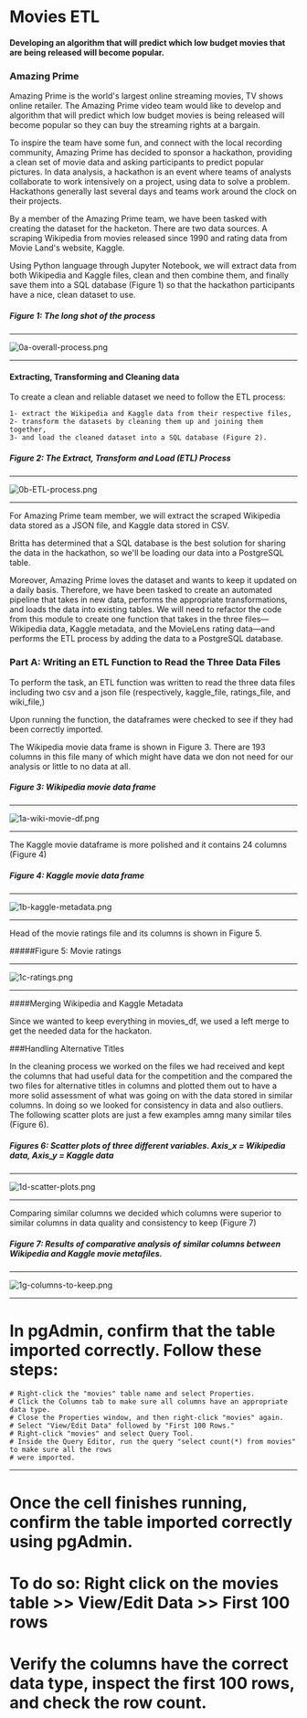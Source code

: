 # Movies ETL
#### Developing an algorithm that will predict which low budget movies that are being released will become popular.

### Amazing Prime
Amazing Prime is the world's largest online streaming movies, TV shows online retailer. The Amazing Prime video team would like to develop and algorithm that will predict which low budget movies is being released will become popular so they can buy the streaming rights at a bargain.  

To inspire the team have some fun, and connect with the local recording community, Amazing Prime has decided to sponsor a hackathon, providing a clean set of movie data and asking participants to predict popular pictures. In data analysis, a hackathon is an event where teams of analysts collaborate to work intensively on a project, using data to solve a problem. Hackathons generally last several days and teams work around the clock on their projects.

By a member of the Amazing Prime team, we have been tasked with creating the dataset for the hacketon. There are two data sources. A scraping Wikipedia from movies released since 1990 and rating data from Movie Land's website, Kaggle. 

Using Python language through Jupyter Notebook, we will extract data from both Wikipedia and Kaggle files, clean and then combine them, and finally save them into a SQL database (Figure 1) so that the hackathon participants have a nice, clean dataset to use. 


##### Figure 1: The long shot of the process

----------------------------

![0a-overall-process.png](https://github.com/BHashemi2021/Movies-ETL/blob/main/Resources/0a-overall-process.png)

---------------------------------

#### Extracting, Transforming and Cleaning data

To create a clean and reliable dataset we need to follow the ETL process:
    
	1- extract the Wikipedia and Kaggle data from their respective files, 
	2- transform the datasets by cleaning them up and joining them together, 
	3- and load the cleaned dataset into a SQL database (Figure 2). 
	

##### Figure 2: The Extract, Transform and Load (ETL) Process

----------------------------

![0b-ETL-process.png](https://github.com/BHashemi2021/Movies-ETL/blob/main/Resources/0b-ETL-process.png)

---------------------------------



For Amazing Prime team member, we will extract the scraped Wikipedia data stored as a JSON file, and Kaggle data stored in CSV.

Britta has determined that a SQL database is the best solution for sharing the data in the hackathon, so we'll be loading our data into a PostgreSQL table. 


Moreover, Amazing Prime loves the dataset and wants to keep it updated on a daily basis. Therefore, we have been tasked to create an automated pipeline that takes in new data, performs the appropriate transformations, and loads the data into existing tables. We will need to refactor the code from this module to create one function that takes in the three files—Wikipedia data, Kaggle metadata, and the MovieLens rating data—and performs the ETL process by adding the data to a PostgreSQL database.


### Part A: Writing an ETL Function to Read the Three Data Files

To perform the task, an ETL function was written to read the three data files including two csv and a json file (respectively, kaggle_file, ratings_file, and wiki_file,)

Upon running the function, the dataframes were checked to see if they had been correctly imported. 

The Wikipedia movie data frame is shown in Figure 3.  There are 193 columns in this file many of which might have data we don not need for our analysis or little to no data at all.


##### Figure 3: Wikipedia movie data frame

-------------------------------

![1a-wiki-movie-df.png](https://github.com/BHashemi2021/Movies-ETL/blob/main/Resources/1a-wiki-movie-df.png)


-------------------------------


The Kaggle movie dataframe is more polished and it contains 24 columns (Figure 4)



##### Figure 4: Kaggle movie data frame

-------------------------------

![1b-kaggle-metadata.png](https://github.com/BHashemi2021/Movies-ETL/blob/main/Resources/1b-kaggle-metadata.png)


-------------------------------


Head of the movie ratings file and its columns is shown in Figure 5.


#####Figure 5: Movie ratings 

-------------------------------

![1c-ratings.png](https://github.com/BHashemi2021/Movies-ETL/blob/main/Resources/1c-ratings.png)


-------------------------------


####Merging Wikipedia and Kaggle Metadata

Since we wanted to keep everything in movies_df, we used a left merge to get the needed data for the hackaton. 



###Handling Alternative Titles

In the cleaning process we worked on the files we had received and kept the columns that had useful data for the competition and the compared the two files for alternative titles in columns and plotted them out to have a more solid assessment of what was going on with the data stored in similar columns. In doing so we looked for consistency in data and also outliers. The following scatter plots are just a few examples amng many similar tiles (Figure 6). 


##### Figures 6: Scatter plots of three different variables. Axis_x = Wikipedia data, Axis_y = Kaggle data


-------------------------------

![1d-scatter-plots.png](https://github.com/BHashemi2021/Movies-ETL/blob/main/Resources/1d-scatter-plots.png)


-------------------------------



Comparing similar columns we decided which columns were superior to similar columns in data quality and consistency to keep (Figure 7) 


##### Figure 7: Results of comparative analysis of similar columns between Wikipedia and Kaggle movie metafiles. 

-------------------------------

![1g-columns-to-keep.png](https://github.com/BHashemi2021/Movies-ETL/blob/main/Resources/1g-columns-to-keep.png)


-------------------------------



# In pgAdmin, confirm that the table imported correctly. Follow these steps:

    # Right-click the "movies" table name and select Properties.
    # Click the Columns tab to make sure all columns have an appropriate data type.
    # Close the Properties window, and then right-click "movies" again.
    # Select "View/Edit Data" followed by "First 100 Rows."
    # Right-click "movies" and select Query Tool.
    # Inside the Query Editor, run the query "select count(*) from movies" to make sure all the rows 
    # were imported.


--------------
# Once the cell finishes running, confirm the table imported correctly using pgAdmin. 

# To do so: Right click on the movies table >> View/Edit Data >> First 100 rows

# Verify the columns have the correct data type, inspect the first 100 rows, and check the row count.





